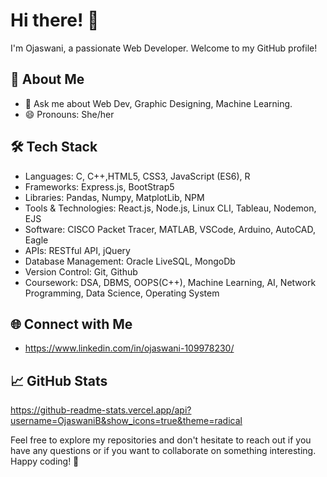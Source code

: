 # Hi there! 👋

I'm Ojaswani, a passionate Web Developer. Welcome to my GitHub profile!

## 🚀 About Me

- 💬 Ask me about Web Dev, Graphic Designing, Machine Learning.
- 😄 Pronouns: She/her

## 🛠️ Tech Stack

- Languages: C, C++,HTML5, CSS3, JavaScript (ES6), R
- Frameworks: Express.js, BootStrap5 
- Libraries: Pandas, Numpy, MatplotLib, NPM
- Tools & Technologies: React.js, Node.js,  Linux CLI, Tableau, Nodemon, EJS
- Software: CISCO Packet Tracer, MATLAB, VSCode, Arduino, AutoCAD, Eagle
- APIs: RESTful API, jQuery
- Database Management: Oracle LiveSQL, MongoDb
- Version Control:  Git, Github
- Coursework: DSA, DBMS, OOPS(C++), Machine Learning, AI, Network Programming, Data Science, Operating System

## 🌐 Connect with Me

- https://www.linkedin.com/in/ojaswani-109978230/

## 📈 GitHub Stats

https://github-readme-stats.vercel.app/api?username=OjaswaniB&show_icons=true&theme=radical

Feel free to explore my repositories and don't hesitate to reach out if you have any questions or if you want to collaborate on something interesting. Happy coding! 🚀
